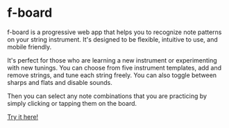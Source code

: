# f-board

f-board is a progressive web app that helps you to recognize note patterns on your string instrument. It's designed to be flexible, intuitive to use, and mobile friendly.

It's perfect for those who are learning a new instrument or experimenting with new tunings. You can choose from five instrument templates, add and remove strings, and tune each string freely. You can also toggle between sharps and flats and disable sounds.

Then you can select any note combinations that you are practicing by simply clicking or tapping them on the board.

[Try it here!](https://f-board.netlify.app/)
